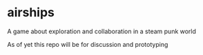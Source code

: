 # airships
A game about exploration and collaboration in a steam punk world

As of yet this repo will be for discussion and prototyping
